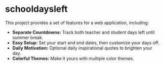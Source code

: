 # schooldaysleft

This project provides a set of features for a web application, including:

- **Separate Countdowns:** Track both teacher and student days left until summer break.
- **Easy Setup:** Set your start and end dates, then customize your days off.
- **Daily Motivation:** Optional daily inspirational quotes to brighten your day.
- **Colorful Themes:** Make it yours with multiple color themes.
